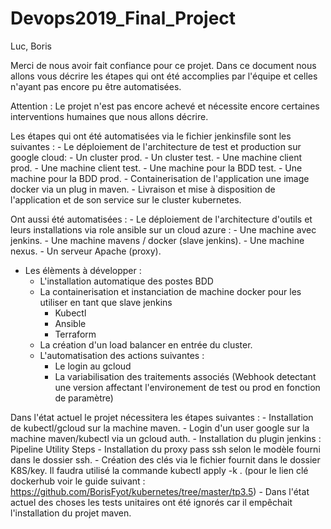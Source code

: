 # Devops2019_Final_Project
Luc, Boris

Merci de nous avoir fait confiance pour ce projet. 
Dans ce document nous allons vous décrire les étapes qui ont été accomplies par l'équipe et celles n'ayant pas encore pu être automatisées. 

Attention : Le projet n'est pas encore achevé et nécessite encore certaines interventions humaines que nous allons décrire. 

Les étapes qui ont été automatisées via le fichier jenkinsfile sont les suivantes :
	-	Le déploiement de l'architecture de test et production sur google cloud:
		- 	Un cluster prod.
		-	Un cluster test.
		-	Une machine client prod.
		-	Une machine client test.
		-	Une machine pour la BDD test.
		-	Une machine pour la BDD prod.
	-	Containerisation de l'application une image docker via un plug in maven. 
	-	Livraison et mise à disposition de l'application et de son service sur le cluster kubernetes. 

Ont aussi été automatisées : 
	-	Le déploiement de l'architecture d'outils et leurs installations via role ansible sur un cloud azure : 
		-	Une machine avec jenkins.
		-	Une machine mavens / docker (slave jenkins).
		-	Une machine nexus.
		-	Un serveur Apache (proxy). 

- Les élèments à développer :
	-	L'installation automatique des postes BDD
	-	La containerisation et instanciation de machine docker pour les utiliser en tant que slave jenkins
		-	Kubectl
		-	Ansible
		-	Terraform
	-	La création d'un load balancer en entrée du cluster. 
	-	L'automatisation des actions suivantes :
		-	Le login au gcloud
		-	La variabilisation des traitements associés (Webhook detectant une version affectant l'environement de test ou prod en fonction de paramètre)
	


Dans l'état actuel le projet nécessitera les étapes suivantes : 
	-	Installation de kubectl/gcloud sur la machine maven.
	-	Login d'un user google sur la machine maven/kubectl via un gcloud auth.
	-	Installation du plugin jenkins : Pipeline Utility Steps
	-	Installation du proxy pass ssh selon le modèle fourni dans le dossier ssh. 
	-	Création des clés via le fichier fournit dans le dossier K8S/key. Il faudra utilisé la commande kubectl apply -k . 
		(pour le lien clé dockerhub voir le guide suivant : https://github.com/BorisFyot/kubernetes/tree/master/tp3.5)
	-	Dans l'état actuel des choses les tests unitaires ont été ignorés car il empêchait l'installation du projet maven. 